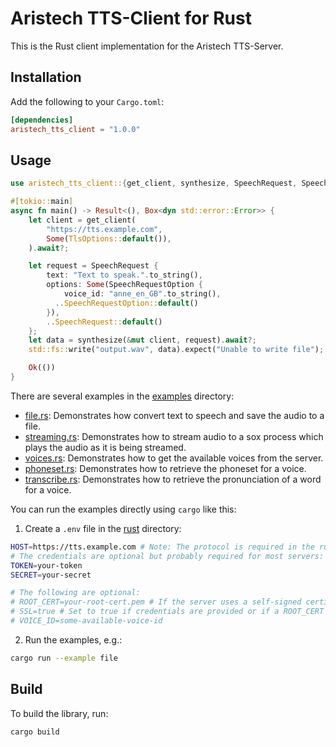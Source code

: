 # Aristech TTS-Client for Rust

This is the Rust client implementation for the Aristech TTS-Server.

## Installation

Add the following to your `Cargo.toml`:

```toml
[dependencies]
aristech_tts_client = "1.0.0"
```

## Usage

```rust
use aristech_tts_client::{get_client, synthesize, SpeechRequest, SpeechRequestOption, TlsOptions};

#[tokio::main]
async fn main() -> Result<(), Box<dyn std::error::Error>> {
    let client = get_client(
        "https://tts.example.com",
        Some(TlsOptions::default()),
    ).await?;

    let request = SpeechRequest {
        text: "Text to speak.".to_string(),
        options: Some(SpeechRequestOption {
            voice_id: "anne_en_GB".to_string(),
          ..SpeechRequestOption::default()
        }),
        ..SpeechRequest::default()
    };
    let data = synthesize(&mut client, request).await?;
    std::fs::write("output.wav", data).expect("Unable to write file");

    Ok(())
}
```

There are several examples in the [examples](.) directory:

- [file.rs](examples/file.rs): Demonstrates how convert text to speech and save the audio to a file.
- [streaming.rs](examples/streaming.rs): Demonstrates how to stream audio to a sox process which plays the audio as it is being streamed.
- [voices.rs](examples/voices.rs): Demonstrates how to get the available voices from the server.
- [phoneset.rs](examples/phoneset.rs): Demonstrates how to retrieve the phoneset for a voice.
- [transcribe.rs](examples/transcribe.rs): Demonstrates how to retrieve the pronunciation of a word for a voice.

You can run the examples directly using `cargo` like this:

1. Create a `.env` file in the [rust](.) directory:

```sh
HOST=https://tts.example.com # Note: The protocol is required in the rust client
# The credentials are optional but probably required for most servers:
TOKEN=your-token
SECRET=your-secret

# The following are optional:
# ROOT_CERT=your-root-cert.pem # If the server uses a self-signed certificate
# SSL=true # Set to true if credentials are provided or if a ROOT_CERT is provided
# VOICE_ID=some-available-voice-id
```

2. Run the examples, e.g.:

```sh
cargo run --example file
```

## Build

To build the library, run:

```bash
cargo build
```
